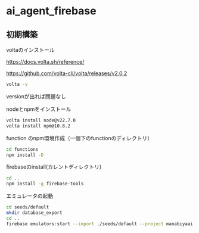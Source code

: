 # ai_agent_firebase

## 初期構築


voltaのインストール

https://docs.volta.sh/reference/

https://github.com/volta-cli/volta/releases/v2.0.2

```sh
volta -v
```
versionが出れば問題なし

nodeとnpmをインストール
```sh
volta install node@v22.7.0
volta install npm@10.8.2
```

function のnpm環境作成（一個下のfunctionのディレクトリ）
```sh
cd functions
npm install -D
```

firebaseのinstall(カレントディレクトリ)
```sh
cd ..
npm install -g firebase-tools
```

エミュレータの起動
```sh
cd seeds/default
mkdir database_export
cd ..
firebase emulators:start --import ./seeds/default --project manabiyaai
```